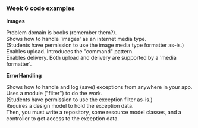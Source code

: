 ### Week 6 code examples

**Images**

Problem domain is books (remember them?).  
Shows how to handle 'images' as an internet media type.  
(Students have permission to use the image media type formatter as-is.)  
Enables upload. Introduces the "command" pattern.  
Enables delivery. Both upload and delivery are supported by a 'media formatter'.  

**ErrorHandling**

Shows how to handle and log (save) exceptions from anywhere in your app.  
Uses a module ("filter") to do the work.  
(Students have permission to use the exception filter as-is.)  
Requires a design model to hold the exception data.  
Then, you must write a repository, some resource model classes, and a controller to get access to the exception data.  
